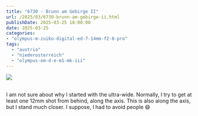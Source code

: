 ```yaml
---
title: "6730 - Brunn am Gebirge II"
url: /2025/03/6730-brunn-am-gebirge-ii.html
publishDate: 2025-03-25 18:00:00
date: 2025-03-25
categories:
- "olympus-m-zuiko-digital-ed-7-14mm-f2-8-pro"
tags:
  - "austria"
  - "niederosterreich"
  - "olympus-om-d-e-m1-mk-iii"
---
```

<div class="container">
<div class="center"><a target="_blank" href="https://d25zfm9zpd7gm5.cloudfront.net/1200x1200/2020/20201004_114710_lr.jpg"><img class="webfeedsFeaturedVisual" src="https://d25zfm9zpd7gm5.cloudfront.net/0600x0600/2020/20201004_114710_lr.jpg" /></a></div>
</div>
<br />

I am not sure about why I started with the ultra-wide.
Normally, I try to get at least one 12mm shot from behind,
along the axis. This is also along the axis, but I stand
much closer. I suppose, I had to avoid people :smile:
